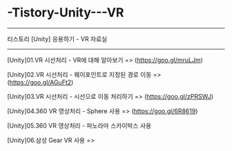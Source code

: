 # -Tistory-Unity---VR

-----------------------------------

티스토리 [Unity] 응용하기 - VR 자료실

-----------------------------------

[Unity]01.VR 시선처리 - VR에 대해 알아보기 => (https://goo.gl/mruLJm)

[Unity]02.VR 시선처리 - 웨이포인트로 지정된 경로 이동 => (https://goo.gl/AGuFt2)

[Unity]03.VR 시선처리 - 시선으로 이동 처리하기 => (https://goo.gl/zPRSWJ)

[Unity]04.360 VR 영상처리 - Sphere 사용 => (https://goo.gl/6R8619)

[Unity]05.360 VR 영상처리 - 파노라마 스카이박스 사용

[Unity]06.삼성 Gear VR 사용 => 
